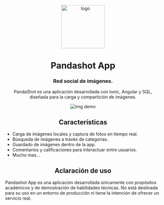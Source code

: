 <div align="center">
  
<img src="https://i.imgur.com/2wAjlkO.png" alt="logo" title="logo" width="140"/>

# Pandashot App

### Red social de imágenes.
PandaShot es una aplicación desarrollada con Ionic, Angular y SQL, diseñada para la carga y compartición de imágenes.

<img src="https://cayssa.s-ul.eu/c5uZaF3R" alt="img demo" title="img demo"/>

## Características

<div align="left">

* Carga de imágenes locales y captura de fotos en tiempo real.
* Búsqueda de imágenes a través de categorías.
* Guardado de imágenes dentro de la app.
* Comentarios y calificaciones para interactuar entre usuarios.
* Mucho mas...

</div>

## Aclaración de uso

<div align="left">
Pandashot App es una aplicación desarrollada únicamente con propósitos académicos y de demostración de habilidades técnicas. No está destinada para su uso en un entorno de producción ni tiene la intención de ofrecer un servicio real.
</div>

</div>
